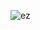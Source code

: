 ![ez](https://user-images.githubusercontent.com/47663927/170466835-f0a4c284-1e48-4d01-8346-f8193dde770b.gif)
